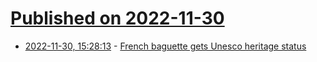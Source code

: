 # [Published on 2022-11-30](index.md)

* [2022-11-30, 15:28:13](https://news.ycombinator.com/item?id=33802016) - [French baguette gets Unesco heritage status](https://www.bbc.com/news/world-europe-63800674)
